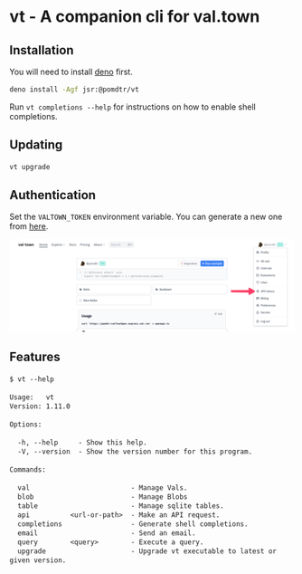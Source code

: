 # vt - A companion cli for val.town

## Installation

You will need to install [deno](https://deno.com/) first.

```bash
deno install -Agf jsr:@pomdtr/vt
```

Run `vt completions --help` for instructions on how to enable shell completions.

## Updating

```bash
vt upgrade
```

## Authentication

Set the `VALTOWN_TOKEN` environment variable. You can generate a new one from [here](https://www.val.town/settings/api).

![Alt text](assets/authentication.png)

## Features

```console
$ vt --help

Usage:   vt
Version: 1.11.0

Options:

  -h, --help     - Show this help.
  -V, --version  - Show the version number for this program.

Commands:

  val                         - Manage Vals.
  blob                        - Manage Blobs
  table                       - Manage sqlite tables.
  api          <url-or-path>  - Make an API request.
  completions                 - Generate shell completions.
  email                       - Send an email.
  query        <query>        - Execute a query.
  upgrade                     - Upgrade vt executable to latest or given version.
```
